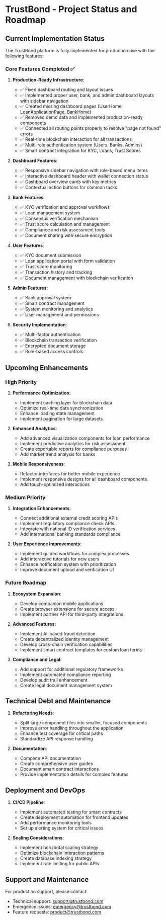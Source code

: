 
# TrustBond - Project Status and Roadmap

## Current Implementation Status

The TrustBond platform is fully implemented for production use with the following features:

### Core Features Completed ✅

1. **Production-Ready Infrastructure**:
   - ✅ Fixed dashboard routing and layout issues
   - ✅ Implemented proper user, bank, and admin dashboard layouts with sidebar navigation
   - ✅ Created missing dashboard pages (UserHome, LoanApplicationPage, BankHome)
   - ✅ Removed demo data and implemented production-ready components
   - ✅ Connected all routing points properly to resolve "page not found" errors
   - ✅ Real-time blockchain interaction for all transactions
   - ✅ Multi-role authentication system (Users, Banks, Admins)
   - ✅ Smart contract integration for KYC, Loans, Trust Scores

2. **Dashboard Features**:
   - ✅ Responsive sidebar navigation with role-based menu items
   - ✅ Interactive dashboard header with wallet connection status
   - ✅ Dashboard overview cards with key metrics
   - ✅ Contextual action buttons for common tasks

3. **Bank Features**:
   - ✅ KYC verification and approval workflows
   - ✅ Loan management system
   - ✅ Consensus verification mechanism
   - ✅ Trust score calculation and management
   - ✅ Compliance and risk assessment tools
   - ✅ Document sharing with secure encryption

4. **User Features**:
   - ✅ KYC document submission
   - ✅ Loan application portal with form validation
   - ✅ Trust score monitoring
   - ✅ Transaction history and tracking
   - ✅ Document management with blockchain verification

5. **Admin Features**:
   - ✅ Bank approval system
   - ✅ Smart contract management
   - ✅ System monitoring and analytics
   - ✅ User management and permissions

6. **Security Implementation**:
   - ✅ Multi-factor authentication
   - ✅ Blockchain transaction verification
   - ✅ Encrypted document storage
   - ✅ Role-based access controls

## Upcoming Enhancements

### High Priority

1. **Performance Optimization**:
   - Implement caching layer for blockchain data
   - Optimize real-time data synchronization
   - Enhance loading state management
   - Implement pagination for large datasets

2. **Enhanced Analytics**:
   - Add advanced visualization components for loan performance
   - Implement predictive analytics for risk assessment
   - Create exportable reports for compliance purposes
   - Add market trend analysis for banks

3. **Mobile Responsiveness**:
   - Refactor interfaces for better mobile experience
   - Implement responsive designs for all dashboard components
   - Add touch-optimized interactions

### Medium Priority

1. **Integration Enhancements**:
   - Connect additional external credit scoring APIs
   - Implement regulatory compliance check APIs
   - Integrate with national ID verification services
   - Add international banking standards compliance

2. **User Experience Improvements**:
   - Implement guided workflows for complex processes
   - Add interactive tutorials for new users
   - Enhance notification system with prioritization
   - Improve document upload and verification UI

### Future Roadmap

1. **Ecosystem Expansion**:
   - Develop companion mobile applications
   - Create browser extensions for secure access
   - Implement partner API for third-party integrations

2. **Advanced Features**:
   - Implement AI-based fraud detection
   - Create decentralized identity management
   - Develop cross-chain verification capabilities
   - Implement smart contract templates for custom loan terms

3. **Compliance and Legal**:
   - Add support for additional regulatory frameworks
   - Implement automated compliance reporting
   - Develop audit trail enhancement
   - Create legal document management system

## Technical Debt and Maintenance

1. **Refactoring Needs**:
   - Split large component files into smaller, focused components
   - Improve error handling throughout the application
   - Enhance test coverage for critical paths
   - Standardize API response handling

2. **Documentation**:
   - Complete API documentation
   - Create comprehensive user guides
   - Document smart contract interactions
   - Provide implementation details for complex features

## Deployment and DevOps

1. **CI/CD Pipeline**:
   - Implement automated testing for smart contracts
   - Create deployment automation for frontend updates
   - Add performance monitoring tools
   - Set up alerting system for critical issues

2. **Scaling Considerations**:
   - Implement horizontal scaling strategy
   - Optimize blockchain interaction patterns
   - Create database indexing strategy
   - Implement rate limiting for public APIs

## Support and Maintenance

For production support, please contact:
- Technical support: support@trustbond.com
- Emergency issues: emergency@trustbond.com
- Feature requests: product@trustbond.com
